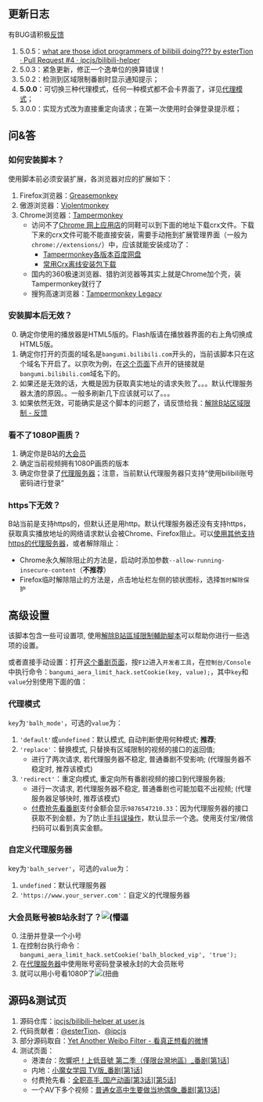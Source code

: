 ## 更新日志

有BUG请积极[反馈](https://greasyfork.org/zh-CN/scripts/25718-%E8%A7%A3%E9%99%A4b%E7%AB%99%E5%8C%BA%E5%9F%9F%E9%99%90%E5%88%B6/feedback)

1. 5.0.5：[what are those idiot programmers of bilibili doing??? by esterTion · Pull Request #4 · ipcjs/bilibili-helper](https://github.com/ipcjs/bilibili-helper/pull/4)
1. 5.0.3：紧急更新，修正一个逸单位的换算错误！
1. 5.0.2：检测到区域限制番剧时显示通知提示；
1. **5.0.0**：可切换三种代理模式，任何一种模式都不会卡界面了，详见[代理模式](https://github.com/ipcjs/bilibili-helper/blob/user.js/bilibili_bangumi_aera_limit_hack.md#代理模式)；
2. 3.0.0：实现方式改为直接重定向请求；在第一次使用时会弹登录提示框；

## 问&答

### 如何安装脚本？

使用脚本前必须安装扩展，各浏览器对应的扩展如下：

1. Firefox浏览器：[Greasemonkey](https://addons.mozilla.org/zh-CN/firefox/addon/greasemonkey/)
2. 傲游浏览器：[Violentmonkey](http://extension.maxthon.com/detail/index.php?view_id=1680)
3. Chrome浏览器：[Tampermonkey](https://chrome.google.com/webstore/detail/tampermonkey/dhdgffkkebhmkfjojejmpbldmpobfkfo)
    * 访问不了[Chrome 网上应用店](https://chrome.google.com/webstore/category/extensions)的同鞋可以到下面的地址下载crx文件。下载下来的crx文件可能不能直接安装，需要手动拖到扩展管理界面（一般为`chrome://extensions/`）中，应该就能安装成功了：
        * [Tampermonkey各版本百度网盘](http://pan.baidu.com/s/1nuCc4Al)
        * [常用Crx离线安装包下载](https://yurl.sinaapp.com/crx2.php)
    * 国内的360极速浏览器、猎豹浏览器等其实上就是Chrome加个壳，装Tampermonkey就行了
    * 搜狗高速浏览器：[Tampermonkey Legacy](http://ie.sogou.com/app/app_4326.html)

### 安装脚本后无效？

0. 确定你使用的播放器是HTML5版的。Flash版请在播放器界面的右上角切换成HTML5版。
1. 确定你打开的页面的域名是`bangumi.bilibili.com`开头的，当前该脚本只在这个域名下开启了。以京吹为例，在[这个页面](http://bangumi.bilibili.com/anime/5551/)下点开的链接就是`bangumi.bilibili.com`域名下的。  
2. 如果还是无效的话，大概是因为获取真实地址的请求失败了。。。默认代理服务器太渣的原因。。一般多刷新几下应该就可以了。。。  
3. 如果依然无效，可能确实是这个脚本的问题了，请反馈给我：[解除B站区域限制 - 反馈](https://greasyfork.org/zh-CN/scripts/25718-%E8%A7%A3%E9%99%A4b%E7%AB%99%E5%8C%BA%E5%9F%9F%E9%99%90%E5%88%B6/feedback)

### 看不了1080P画质？

1. 确定你是B站的[大会员](http://big.bilibili.com/site/big.html)
2. 确定当前视频拥有1080P画质的版本
3. 确定你登录了[代理服务器](http://biliplus.ipcjsdev.tk/login)；注意，当前默认代理服务器只支持“使用bilibili账号密码进行登录”

### https下无效？

B站当前是支持https的，但默认还是用http。默认代理服务器还没有支持https，获取真实播放地址的网络请求默认会被Chrome、Firefox阻止。可以[使用其他支持https的代理服务器](https://github.com/ipcjs/bilibili-helper/blob/user.js/bilibili_bangumi_aera_limit_hack.md#自定义代理服务器)，或者解除阻止：

- Chrome永久解除阻止的方法是，启动时添加参数`--allow-running-insecure-content`（**不推荐**）
- Firefox临时解除阻止的方法是，点击地址栏左侧的锁状图标，选择`暂时解除保护`

## 高级设置

该脚本包含一些可设置项, 使用[解除B站區域限制輔助腳本](https://greasyfork.org/zh-TW/scripts/28907-%E8%87%AA%E5%AE%9A%E7%BE%A9%E6%9C%8D%E5%8B%99%E5%99%A8-%E8%A7%A3%E9%99%A4b%E7%AB%99%E5%8D%80%E5%9F%9F%E9%99%90%E5%88%B6%E8%BC%94%E5%8A%A9%E8%85%B3%E6%9C%AC)可以帮助你进行一些选项的设置。

或者直接手动设置：打开[这个番剧页面](http://bangumi.bilibili.com/anime/5551)，按`F12`进入`开发者工具`，在`控制台/Console`中执行命令：`bangumi_aera_limit_hack.setCookie(key, value);`，其中`key`和`value`分别使用下面的值：

### 代理模式

`key`为`'balh_mode'`，可选的`value`为：

1. `'default'`或`undefined`：默认模式, 自动判断使用何种模式; **推荐**;
2. `'replace'`：替换模式, 只替换有区域限制的视频的接口的返回值; 
    - 进行了两次请求, 若代理服务器不稳定, 普通番剧不受影响; (代理服务器不稳定时, 推荐该模式)
3. `'redirect'`：重定向模式, 重定向所有番剧视频的接口到代理服务器; 
    - 进行一次请求, 若代理服务器不稳定, 普通番剧也可能加载不出视频; (代理服务器足够快时, 推荐该模式)
    - [付费抢先看番剧](http://bangumi.bilibili.com/anime/6012/play#103819)支付金额会显示`9876547210.33`：因为代理服务器的接口获取不到金额，为了防止[手抖误操作](http://bangumi.bilibili.com/anime/5852/play?aid=9815508#103960#reply238854223)，默认显示一个逸。使用支付宝/微信扫码可以看到真实金额。

### 自定义代理服务器

key为`'balh_server'`，可选的`value`为：

1. `undefined`：默认代理服务器
2. `'https://www.your_server.com'`：自定义的代理服务器

### 大会员账号被B站永封了？<img src="http://bbs.saraba1st.com/2b/static/image/smiley/nq/010.gif" alt="(懵逼"/>

0. 注册并登录一个小号
1. 在控制台执行命令：`bangumi_aera_limit_hack.setCookie('balh_blocked_vip', 'true');`
2. 在[代理服务器](http://biliplus.ipcjsdev.tk/login)中使用账号密码登录被永封的大会员账号
3. 就可以用小号看1080P了<img src="http://bbs.saraba1st.com/2b/static/image/smiley/nq/001.gif" alt="(扭曲"/>

## 源码&测试页

1. 源码仓库：[ipcjs/bilibili-helper at user.js](https://github.com/ipcjs/bilibili-helper/tree/user.js)
2. 代码贡献者：[@esterTion](https://github.com/esterTion)、[@ipcjs](https://github.com/ipcjs)
3. 部分源码取自：[Yet Another Weibo Filter - 看真正想看的微博](https://tiansh.github.io/yawf/zh-cn.html)
4. 测试页面：
    - 港澳台：[吹響吧！上低音號 第二季（僅限台灣地區）_番剧](http://bangumi.bilibili.com/anime/5551)[[第1话](http://bangumi.bilibili.com/anime/5551/play#96703)]
    - 内地：[小魔女学园 TV版_番剧](http://bangumi.bilibili.com/anime/5788)[[第1话](http://bangumi.bilibili.com/anime/5788/play#101761)]
    - 付费抢先看：[全职高手_国产动画](http://bangumi.bilibili.com/anime/5852)[[第3话](http://bangumi.bilibili.com/anime/5852/play#103960)][[第5话](http://bangumi.bilibili.com/anime/6012/play#103819)]
    - 一个AV下多个视频：[普通女高中生要做当地偶像_番剧](http://bangumi.bilibili.com/anime/4124)[[第13话](http://bangumi.bilibili.com/anime/4124/play#100947)]
